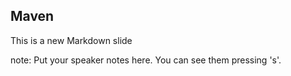 ##  Maven

This is a new Markdown slide

note:
    Put your speaker notes here.
    You can see them pressing 's'.
